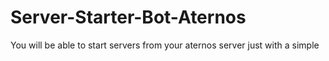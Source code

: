 # Server-Starter-Bot-Aternos
You will be able to start servers from your aternos server just with a simple 
